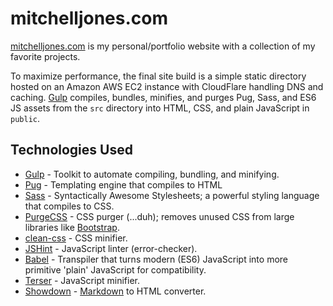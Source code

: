 # mitchelljones.com
[mitchelljones.com](https://www.mitchelljones.com) is my personal/portfolio website with a collection of my favorite projects.

To maximize performance, the final site build is a simple static directory hosted on an Amazon AWS EC2 instance with CloudFlare handling DNS and caching. [Gulp](https://github.com/gulpjs/gulp) compiles, bundles, minifies, and purges Pug, Sass, and ES6 JS assets from the `src` directory into HTML, CSS, and plain JavaScript in `public`.


## Technologies Used

- [Gulp](https://github.com/gulpjs/gulp) - Toolkit to automate compiling, bundling, and minifying.
- [Pug](https://github.com/pugjs/pug) - Templating engine that compiles to HTML
- [Sass](https://github.com/sass/sass) - Syntactically Awesome Stylesheets; a powerful styling language that compiles to CSS.
- [PurgeCSS](https://github.com/FullHuman/purgecss) - CSS purger (...duh); removes unused CSS from large libraries like [Bootstrap](https://github.com/twbs/bootstrap).
- [clean-css](https://github.com/jakubpawlowicz/clean-css) - CSS minifier.
- [JSHint](https://github.com/jshint/jshint) - JavaScript linter (error-checker).
- [Babel](https://github.com/babel/babel) - Transpiler that turns modern (ES6) JavaScript into more primitive 'plain' JavaScript for compatibility.
- [Terser](https://github.com/terser/terser) - JavaScript minifier.
- [Showdown](https://github.com/showdownjs/showdown) - [Markdown](https://en.wikipedia.org/wiki/Markdown) to HTML converter.